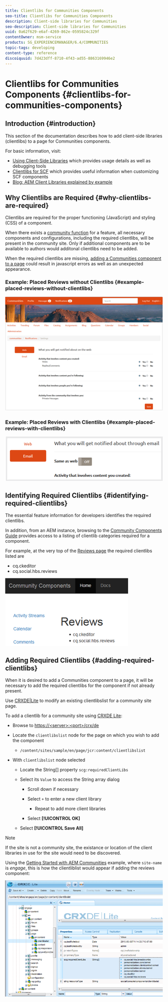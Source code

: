 ```yaml
---
title: Clientlibs for Communities Components
seo-title: Clientlibs for Communities Components
description: Client-side libraries for Communities
seo-description: Client-side libraries for Communities
uuid: 0a62f629-e6af-4269-862e-0595824c329f
contentOwner: msm-service
products: SG_EXPERIENCEMANAGER/6.4/COMMUNITIES
topic-tags: developing
content-type: reference
discoiquuid: 7d423dff-8710-4f43-ad55-8863169946e2
---
```


# Clientlibs for Communities Components {#clientlibs-for-communities-components}

## Introduction {#introduction}

This section of the documentation describes how to add client-side libraries (clientlibs) to a page for Communities components.

For basic information, visit:

* [Using Client-Side Libraries](../../help/sites-developing/clientlibs.md) which provides usage details as well as debugging tools
* [Clientlibs for SCF](client-customize.md#clientlibs) which provides useful information when customizing SCF components
* [Blog: AEM Client Libraries explained by example](https://blogs.adobe.com/experiencedelivers/experience-management/clientlibs-explained-example/)

## Why Clientlibs are Required {#why-clientlibs-are-required}

Clientlibs are required for the proper functioning (JavaScript) and styling (CSS) of a component.

When there exists a [community function](functions.md) for a feature, all necessary components and configurations, including the required clientlibs, will be present in the community site. Only if additional components are to be available to authors would additonal clientlibs need to be added.

When the required clientlibs are missing, [adding a Communities component to a page](author-communities.md) could result in javascript errors as well as an unexpected appearance.

### Example: Placed Reviews without Clientlibs {#example-placed-reviews-without-clientlibs}

![chlimage_1-244](assets/chlimage_1-244.png) 

### Example: Placed Reviews with Clientlibs {#example-placed-reviews-with-clientlibs}

![chlimage_1-245](assets/chlimage_1-245.png) 

## Identifying Required Clientlibs {#identifying-required-clientlibs}

The essential feature information for developers identifies the required clientlibs.

In addition, from an AEM instance, browsing to the [Community Components Guide](components-guide.md) provides access to a listing of clientlib categories required for a component.

For example, at the very top of the [Reviews page](http://localhost:4502/content/community-components/en/reviews.html) the required clientlibs listed are

* cq.ckeditor
* cq.social.hbs.reviews

![chlimage_1-246](assets/chlimage_1-246.png) 

## Adding Required Clientlibs {#adding-required-clientlibs}

When it is desired to add a Communities component to a page, it will be necessary to add the required clientlibs for the component if not already present.

Use [CRXDE|Lite](#using-crxde-lite) to modify an existing clientlibslist for a community site page.

To add a clientlib for a community site using [CRXDE Lite](../../help/sites-developing/developing-with-crxde-lite.md):

* Browse to [https://&lt;server&gt;:&lt;port&gt;/crx/de](http://localhost:4502/crx/de)
* Locate the `clientlibslist` node for the page on which you wish to add the component

    * `/content/sites/sample/en/page/jcr:content/clientlibslist`

* With `clientlibslist` node selected

    * Locate the String[] property `scg:requiredClientLibs`
    * Select its `Value` to access the String array dialog

        * Scroll down if necessary
        * Select `+` to enter a new client library

            * Repeat to add more client libraries

        * Select **[!UICONTROL OK]**

    * Select **[!UICONTROL Save All]**

>[!NOTE]
>
>If the site is not a community site, the existance or location of the client libraries in use for the site would need to be discovered.

Using the [Getting Started with AEM Communities](getting-started.md) example, where `site-name` is *engage*, this is how the clientliblist would appear if adding the reviews component:

![chlimage_1-247](assets/chlimage_1-247.png)

